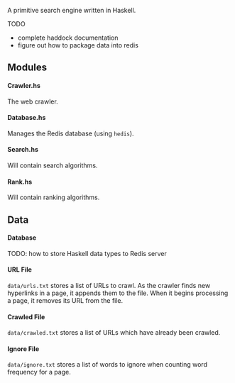 A primitive search engine written in Haskell.

TODO
  * complete haddock documentation
  * figure out how to package data into redis

## Modules

#### Crawler.hs

The web crawler.

#### Database.hs

Manages the Redis database (using `hedis`).

#### Search.hs

Will contain search algorithms.

#### Rank.hs

Will contain ranking algorithms.

## Data

#### Database

TODO: how to store Haskell data types to Redis server

#### URL File

`data/urls.txt` stores a list of URLs to crawl. As the crawler finds new
hyperlinks in a page, it appends them to the file. When it begins processing
a page, it removes its URL from the file.

#### Crawled File

`data/crawled.txt` stores a list of URLs which have already been crawled.

#### Ignore File

`data/ignore.txt` stores a list of words to ignore when counting word
frequency for a page.
